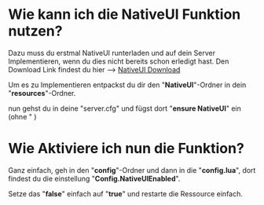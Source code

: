 # Wie kann ich die NativeUI Funktion nutzen?

Dazu muss du erstmal NativeUI runterladen und auf dein Server Implementieren, wenn du dies nicht bereits schon erledigt hast.
Den Download Link findest du hier --> [NativeUI Download](https://github.com/Guad/NativeUI)

Um es zu Implementieren entpackst du dir den "**NativeUI**"-Ordner in dein "**resources**"-Ordner.

nun gehst du in deine "server.cfg" und fügst dort "**ensure NativeUI**" ein (ohne " )

# Wie Aktiviere ich nun die Funktion?

Ganz einfach, geh in den "**config**"-Ordner und dann in die "**config.lua**", dort findest du die einstellung "**Config.NativeUIEnabled**".

Setze das "**false**" einfach auf "**true**" und restarte die Ressource einfach.